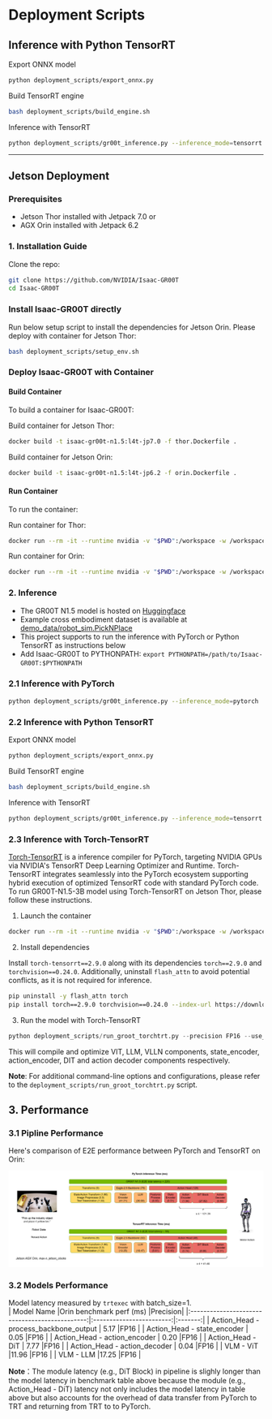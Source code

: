 # Deployment Scripts

## Inference with Python TensorRT

Export ONNX model
```bash
python deployment_scripts/export_onnx.py
```
Build TensorRT engine
```bash
bash deployment_scripts/build_engine.sh
```
Inference with TensorRT
```bash
python deployment_scripts/gr00t_inference.py --inference_mode=tensorrt
```

---

## Jetson Deployment

### Prerequisites

- Jetson Thor installed with Jetpack 7.0
or
- AGX Orin installed with Jetpack 6.2

### 1. Installation Guide

Clone the repo:

```sh
git clone https://github.com/NVIDIA/Isaac-GR00T
cd Isaac-GR00T
```

### Install Isaac-GR00T directly

Run below setup script to install the dependencies for Jetson Orin. Please deploy with container for Jetson Thor:

```sh
bash deployment_scripts/setup_env.sh
```

### Deploy Isaac-GR00T with Container

#### Build Container

To build a container for Isaac-GR00T:

Build container for Jetson Thor:
```sh
docker build -t isaac-gr00t-n1.5:l4t-jp7.0 -f thor.Dockerfile .
```

Build container for Jetson Orin:
```sh
docker build -t isaac-gr00t-n1.5:l4t-jp6.2 -f orin.Dockerfile .
```

#### Run Container

To run the container:

Run container for Thor:
```sh
docker run --rm -it --runtime nvidia -v "$PWD":/workspace -w /workspace isaac-gr00t-n1.5:l4t-jp7.0
```

Run container for Orin:
```sh
docker run --rm -it --runtime nvidia -v "$PWD":/workspace -w /workspace isaac-gr00t-n1.5:l4t-jp6.2
```

### 2. Inference

* The GR00T N1.5 model is hosted on [Huggingface](https://huggingface.co/nvidia/GR00T-N1.5-3B)
* Example cross embodiment dataset is available at [demo_data/robot_sim.PickNPlace](./demo_data/robot_sim.PickNPlace)
* This project supports to run the inference with PyTorch or Python TensorRT as instructions below
* Add Isaac-GR00T to PYTHONPATH: `export PYTHONPATH=/path/to/Isaac-GR00T:$PYTHONPATH`

### 2.1 Inference with PyTorch

```bash
python deployment_scripts/gr00t_inference.py --inference_mode=pytorch
```

### 2.2 Inference with Python TensorRT

Export ONNX model
```bash
python deployment_scripts/export_onnx.py
```
Build TensorRT engine
```bash
bash deployment_scripts/build_engine.sh
```
Inference with TensorRT
```bash
python deployment_scripts/gr00t_inference.py --inference_mode=tensorrt
```

### 2.3 Inference with Torch-TensorRT
[Torch-TensorRT](https://docs.pytorch.org/TensorRT/) is a inference compiler for PyTorch, targeting NVIDIA GPUs via NVIDIA's TensorRT Deep Learning Optimizer and Runtime. Torch-TensorRT integrates seamlessly into the PyTorch ecosystem supporting hybrid execution of optimized TensorRT code with standard PyTorch code. To run GR00T-N1.5-3B model using Torch-TensorRT on Jetson Thor, please follow these instructions. 

1) Launch the container 

```bash
docker run --rm -it --runtime nvidia -v "$PWD":/workspace -w /workspace isaac-gr00t-n1.5:l4t-jp7.0
```

2) Install dependencies 
 
Install `torch-tensorrt==2.9.0` along with its dependencies `torch==2.9.0` and `torchvision==0.24.0`. Additionally, uninstall `flash_attn` to avoid potential conflicts, as it is not required for inference.

```bash
pip uninstall -y flash_attn torch
pip install torch==2.9.0 torchvision==0.24.0 --index-url https://download.pytorch.org/whl/cu130
```

3) Run the model with Torch-TensorRT

```py
python deployment_scripts/run_groot_torchtrt.py --precision FP16 --use_fp32_acc --use_explicit_typing --fn_name all  --benchmark cuda_event
```
This will compile and optimize VIT, LLM, VLLN components, state_encoder, action_encoder, DIT and action decoder components respectively.
 
**Note**: For additional command-line options and configurations, please refer to the `deployment_scripts/run_groot_torchtrt.py` script.


## 3. Performance
### 3.1 Pipline Performance
Here's comparison of E2E performance between PyTorch and TensorRT on Orin:

<div align="center">
<img src="../media/orin-perf.png" width="800" alt="orin-perf">
</div>

### 3.2 Models Performance
Model latency measured by `trtexec` with batch_size=1.     
| Model Name                                     |Orin benchmark perf (ms)  |Precision|
|:----------------------------------------------:|:------------------------:|:-------:|
| Action_Head - process_backbone_output          | 5.17                     |FP16     |
| Action_Head - state_encoder                    | 0.05                     |FP16     |
| Action_Head - action_encoder                   | 0.20                     |FP16     |
| Action_Head - DiT                              | 7.77                     |FP16     |
| Action_Head - action_decoder                   | 0.04                     |FP16     |
| VLM - ViT                                      |11.96                     |FP16     |
| VLM - LLM                                      |17.25                     |FP16     |  
      
**Note**：The module latency (e.g., DiT Block) in pipeline is slighly longer than the model latency in benchmark table above because the module (e.g., Action_Head - DiT) latency not only includes the model latency in table above but also accounts for the overhead of data transfer from PyTorch to TRT and returning from TRT to to PyTorch.
